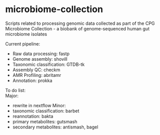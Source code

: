# microbiome-collection

Scripts related to processing genomic data collected as part of the CPG Microbiome Collection - a biobank of genome-sequenced human gut microbiome isolates

Current pipeline:  
- Raw data processing: fastp  
- Genome assembly: shovill  
- Taxonomic classification: GTDB-tk  
- Assembly QC: checkm  
- AMR Profiling: abritamr  
- Annotation: prokka  

To do list:  
Major:
- rewrite in nextflow
Minor:
- taxonomic classification: barbet  
- reannotation: bakta  
- primary metabolites: gutsmash  
- secondary metabolites: antismash, bagel  